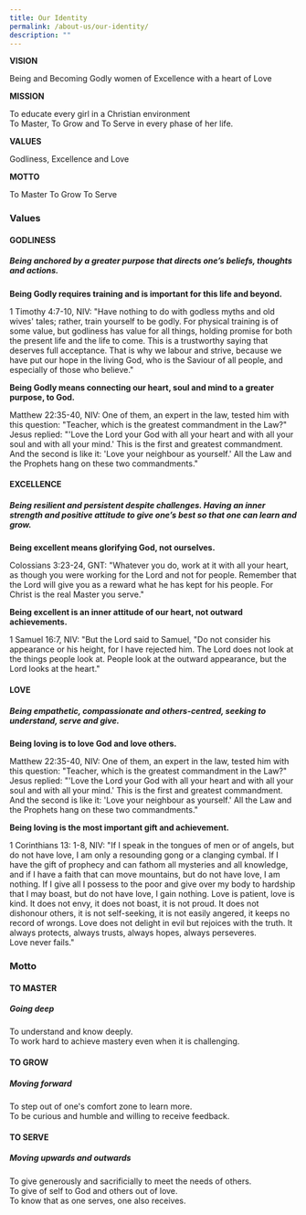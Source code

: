 ```yaml
---
title: Our Identity
permalink: /about-us/our-identity/
description: ""
---
```

**VISION**

Being and Becoming Godly women of Excellence with a heart of Love 



**MISSION**

To educate every girl in a Christian environment <br>
To Master, To Grow and To Serve in every phase of her life.



**VALUES** 

Godliness, Excellence and Love 



**MOTTO** 

To Master To Grow To Serve




### Values ##


#### GODLINESS ###

##### Being anchored by a greater purpose that directs one’s beliefs, thoughts and actions.

  
**Being Godly requires training and is important for this life and beyond.**

1 Timothy 4:7-10, NIV: "Have nothing to do with godless myths and old wives' tales; rather, train yourself to be godly. For physical training is of some value, but godliness has value for all things, holding promise for both the present life and the life to come. This is a trustworthy saying that deserves full acceptance. That is why we labour and strive, because we have put our hope in the living God, who is the Saviour of all people, and especially of those who believe."
  
	
**Being Godly means connecting our heart, soul and mind to a greater purpose, to God.**  

Matthew 22:35-40, NIV: One of them, an expert in the law, tested him with this question: "Teacher, which is the greatest commandment in the Law?"  
Jesus replied: "'Love the Lord your God with all your heart and with all your soul and with all your mind.' This is the first and greatest commandment. And the second is like it: 'Love your neighbour as yourself.' All the Law and the Prophets hang on these two commandments." 

  

#### EXCELLENCE

##### Being resilient and persistent despite challenges. Having an inner strength and positive attitude to give one’s best so that one can learn and grow.

  
**Being excellent means glorifying God, not ourselves.**

Colossians 3:23-24, GNT: "Whatever you do, work at it with all your heart, as though you were working for the Lord and not for people. Remember that the Lord will give you as a reward what he has kept for his people. For Christ is the real Master you serve."


**Being excellent is an inner attitude of our heart, not outward achievements.**

1 Samuel 16:7, NIV: "But the Lord said to Samuel, "Do not consider his appearance or his height, for I have rejected him. The Lord does not look at the things people look at. People look at the outward appearance, but the Lord looks at the heart."

  

#### LOVE

##### Being empathetic, compassionate and others-centred, seeking to understand, serve and give.


**Being loving is to love God and love others.**  

Matthew 22:35-40, NIV: One of them, an expert in the law, tested him with this question: "Teacher, which is the greatest commandment in the Law?"  
Jesus replied: "'Love the Lord your God with all your heart and with all your soul and with all your mind.' This is the first and greatest commandment. And the second is like it: 'Love your neighbour as yourself.' All the Law and the Prophets hang on these two commandments." 


**Being loving is the most important gift and achievement.**

1 Corinthians 13: 1-8, NIV: "If I speak in the tongues of men or of angels, but do not have love, I am only a resounding gong or a clanging cymbal. If I have the gift of prophecy and can fathom all mysteries and all knowledge, and if I have a faith that can move mountains, but do not have love, I am nothing. If I give all I possess to the poor and give over my body to hardship that I may boast, but do not have love, I gain nothing.
Love is patient, love is kind. It does not envy, it does not boast, it is not proud. It does not dishonour others, it is not self-seeking, it is not easily angered, it keeps no record of wrongs. Love does not delight in evil but rejoices with the truth. It always protects, always trusts, always hopes, always perseveres.  
Love never fails."




### Motto


#### TO MASTER

##### Going deep

To understand and know deeply.  
To work hard to achieve mastery even when it is challenging.  
  

#### TO GROW

##### Moving forward

To step out of one's comfort zone to learn more.  
To be curious and humble and willing to receive feedback.  
  

#### TO SERVE

##### Moving upwards and outwards

To give generously and sacrificially to meet the needs of others.  
To give of self to God and others out of love.  
To know that as one serves, one also receives.